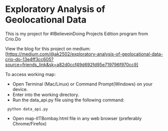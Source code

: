 # Exploratory Analysis of Geolocational Data

This is my project for #IBelieveinDoing Projects Edition program from Crio.Do

View the blog for this project on medium: [https://medium.com/@ak2502/exploratory-analysis-of-geolocational-data-crio-do-13e4ff3cc605?source=friends_link&sk=a82d0ccf49d692fd95e719796f970cc9]

To access working map:
- Open Terminal (Mac/Linux) or Command Prompt(Windows) on your device.
- Enter into the working directory.
- Run the data_api.py file using the following command: 
 ```
  python data_api.py
 ```
- Open map-IITBombay.html file in any web browser (preferably Chrome/Firefox)
